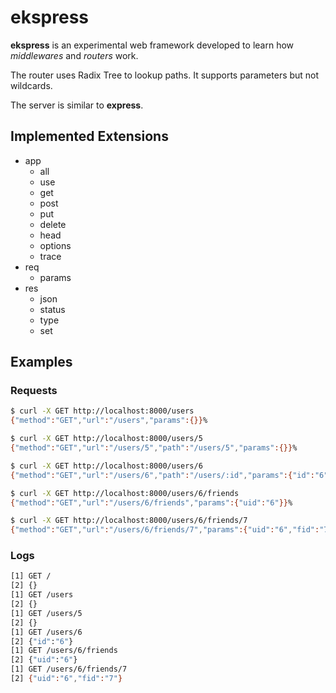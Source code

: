 # ekspress

**ekspress** is an experimental web framework developed to learn how *middlewares* and *routers* work. 

The router uses Radix Tree to lookup paths. It supports parameters but not wildcards.

The server is similar to **express**. 

## Implemented Extensions

- app
  - all
  - use
  - get
  - post
  - put
  - delete
  - head
  - options
  - trace
- req
  - params
- res
  - json
  - status
  - type
  - set

## Examples

### Requests

```bash
$ curl -X GET http://localhost:8000/users
{"method":"GET","url":"/users","params":{}}%                                    

$ curl -X GET http://localhost:8000/users/5
{"method":"GET","url":"/users/5","path":"/users/5","params":{}}%                

$ curl -X GET http://localhost:8000/users/6
{"method":"GET","url":"/users/6","path":"/users/:id","params":{"id":"6"}}%      

$ curl -X GET http://localhost:8000/users/6/friends
{"method":"GET","url":"/users/6/friends","params":{"uid":"6"}}%                 

$ curl -X GET http://localhost:8000/users/6/friends/7
{"method":"GET","url":"/users/6/friends/7","params":{"uid":"6","fid":"7"}}%  
```

### Logs

```bash
[1] GET /
[2] {}
[1] GET /users
[2] {}
[1] GET /users/5
[2] {}
[1] GET /users/6
[2] {"id":"6"}
[1] GET /users/6/friends
[2] {"uid":"6"}
[1] GET /users/6/friends/7
[2] {"uid":"6","fid":"7"}
```